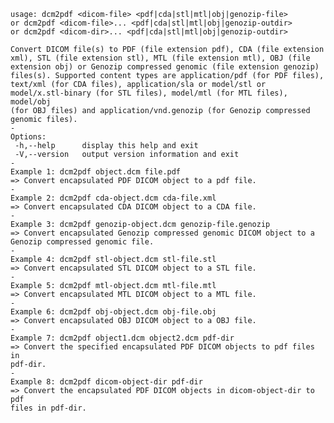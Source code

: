     usage: dcm2pdf <dicom-file> <pdf|cda|stl|mtl|obj|genozip-file>
    or dcm2pdf <dicom-file>... <pdf|cda|stl|mtl|obj|genozip-outdir>
    or dcm2pdf <dicom-dir>... <pdf|cda|stl|mtl|obj|genozip-outdir>
    
    Convert DICOM file(s) to PDF (file extension pdf), CDA (file extension
    xml), STL (file extension stl), MTL (file extension mtl), OBJ (file
    extension obj) or Genozip compressed genomic (file extension genozip)
    files(s). Supported content types are application/pdf (for PDF files),
    text/xml (for CDA files), application/sla or model/stl or
    model/x.stl-binary (for STL files), model/mtl (for MTL files), model/obj
    (for OBJ files) and application/vnd.genozip (for Genozip compressed
    genomic files).
    -
    Options:
     -h,--help      display this help and exit
     -V,--version   output version information and exit
    -
    Example 1: dcm2pdf object.dcm file.pdf
    => Convert encapsulated PDF DICOM object to a pdf file.
    -
    Example 2: dcm2pdf cda-object.dcm cda-file.xml
    => Convert encapsulated CDA DICOM object to a CDA file.
    -
    Example 3: dcm2pdf genozip-object.dcm genozip-file.genozip
    => Convert encapsulated Genozip compressed genomic DICOM object to a
    Genozip compressed genomic file.
    -
    Example 4: dcm2pdf stl-object.dcm stl-file.stl
    => Convert encapsulated STL DICOM object to a STL file.
    -
    Example 5: dcm2pdf mtl-object.dcm mtl-file.mtl
    => Convert encapsulated MTL DICOM object to a MTL file.
    -
    Example 6: dcm2pdf obj-object.dcm obj-file.obj
    => Convert encapsulated OBJ DICOM object to a OBJ file.
    -
    Example 7: dcm2pdf object1.dcm object2.dcm pdf-dir
    => Convert the specified encapsulated PDF DICOM objects to pdf files in
    pdf-dir.
    -
    Example 8: dcm2pdf dicom-object-dir pdf-dir
    => Convert the encapsulated PDF DICOM objects in dicom-object-dir to pdf
    files in pdf-dir.